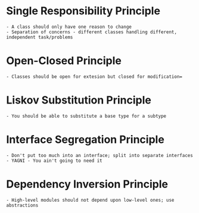 # Single Responsibility Principle

    - A class should only have one reason to change
    - Separation of concerns - different classes handling different, independent task/problems

# Open-Closed Principle

    - Classes should be open for extesion but closed for modification=

# Liskov Substitution Principle

    - You should be able to substitute a base type for a subtype

# Interface Segregation Principle

    - Don't put too much into an interface; split into separate interfaces
    - YAGNI - You ain't going to need it

# Dependency Inversion Principle

    - High-level modules should not depend upon low-level ones; use abstractions
